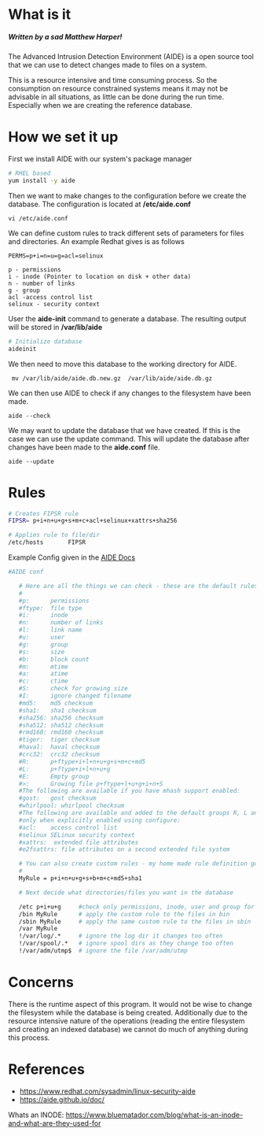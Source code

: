 # What is it
##### Written by a sad Matthew Harper!
The Advanced Intrusion Detection Environment (AIDE) is a open source tool that we can use to detect changes made to files on a system. 

This is a resource intensive and time consuming process. So the consumption on resource constrained systems means it may not be advisable in all situations, as little can be done during the run time. Especially when we are creating the reference database. 
# How we set it up
First we install AIDE with our system's package manager
```sh
# RHEL based
yum install -y aide
``` 

Then we want to make changes to the configuration before we create the database. The configuration is located at **/etc/aide.conf**
```
vi /etc/aide.conf
```

We can define custom rules to track different sets of parameters for files and directories. An example Redhat gives is as follows
```
PERMS=p+i=n=u=g=acl=selinux

p - permissions
i - inode (Pointer to location on disk + other data)
n - number of links
g - group
acl -access control list
selinux - security context
```

User the **aide-init** command to generate a database. The resulting output will be stored in **/var/lib/aide**
```sh
# Initialize database
aideinit
```

We then need to move this database to the working directory for AIDE. 
```
 mv /var/lib/aide/aide.db.new.gz  /var/lib/aide/aide.db.gz
```

We can then use AIDE to check if any changes to the filesystem have been made. 
```
aide --check
```

We may want to update the database that we have created. If this is the case we can use the update command. This will update the database after changes have been made to the **aide.conf** file.
```
aide --update
```

# Rules
```sh
# Creates FIPSR rule
FIPSR= p+i+n+u+g+s+m+c+acl+selinux+xattrs+sha256

# Applies rule to file/dir
/etc/hosts       FIPSR
```


Example Config given in the [AIDE Docs](https://aide.github.io/doc/)

```sh
#AIDE conf

   # Here are all the things we can check - these are the default rules
   #
   #p:      permissions
   #ftype:  file type
   #i:      inode
   #n:      number of links
   #l:      link name
   #u:      user
   #g:      group
   #s:      size
   #b:      block count
   #m:      mtime
   #a:      atime
   #c:      ctime
   #S:      check for growing size
   #I:      ignore changed filename
   #md5:    md5 checksum
   #sha1:   sha1 checksum
   #sha256: sha256 checksum
   #sha512: sha512 checksum
   #rmd160: rmd160 checksum
   #tiger:  tiger checksum
   #haval:  haval checksum
   #crc32:  crc32 checksum
   #R:      p+ftype+i+l+n+u+g+s+m+c+md5
   #L:      p+ftype+i+l+n+u+g
   #E:      Empty group
   #>:      Growing file p+ftype+l+u+g+i+n+S
   #The following are available if you have mhash support enabled:
   #gost:   gost checksum
   #whirlpool: whirlpool checksum
   #The following are available and added to the default groups R, L and >
   #only when explicitly enabled using configure:
   #acl:    access control list
   #selinux SELinux security context
   #xattrs:  extended file attributes
   #e2fsattrs: file attributes on a second extended file system

   # You can also create custom rules - my home made rule definition goes like this
   #
   MyRule = p+i+n+u+g+s+b+m+c+md5+sha1

   # Next decide what directories/files you want in the database

   /etc p+i+u+g     #check only permissions, inode, user and group for etc
   /bin MyRule      # apply the custom rule to the files in bin
   /sbin MyRule     # apply the same custom rule to the files in sbin
   /var MyRule
   !/var/log/.*     # ignore the log dir it changes too often
   !/var/spool/.*   # ignore spool dirs as they change too often
   !/var/adm/utmp$  # ignore the file /var/adm/utmp
```

# Concerns 
There is the runtime aspect of this program. It would not be wise to change the filesystem while the database is being created. Additionally due to the resource intensive nature of the operations (reading the entire filesystem and creating an indexed database) we cannot do much of anything during this process.  

# References  
* https://www.redhat.com/sysadmin/linux-security-aide
* https://aide.github.io/doc/

Whats an INODE: 
https://www.bluematador.com/blog/what-is-an-inode-and-what-are-they-used-for
